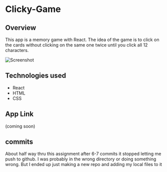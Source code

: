 
# Clicky-Game

## Overview 

This app is a memory game with React. The idea of the game is to click on the cards without clicking on the same one twice until you click all 12 characters.

![Screenshot](public/gamesc.png)

## Technologies used
- React
- HTML
- CSS


## App Link
(coming soon)

## commits 
 About half way thru this assignment after 6-7 commits it stopped letting me push to github. I was probably in the wrong directory or doing something wrong. But I ended up just making a new repo and adding my local files to it

